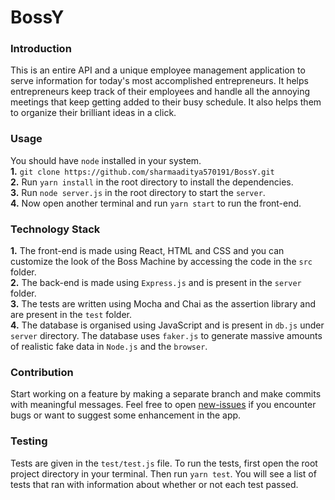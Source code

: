 # BossY  
### Introduction
This is an entire API and a unique employee management application to serve information for today's most accomplished entrepreneurs. It helps entrepreneurs keep track of their employees and handle all the annoying meetings that keep getting added to their busy schedule. It also helps them to organize their brilliant ideas in a click.  
### Usage  
You should have `node` installed in your system.  
**1.** `git clone https://github.com/sharmaaditya570191/BossY.git`  
**2.** Run `yarn install` in the root directory to install the dependencies.  
**3.** Run `node server.js` in the root directory to start the `server`.  
**4.** Now open another terminal and run `yarn start` to run the front-end.
### Technology Stack  
**1.** The front-end is made using React, HTML and CSS and you can customize the look of the Boss Machine by accessing the code in the `src` folder.  
**2.** The back-end is made using `Express.js` and is present in the `server` folder.  
**3.** The tests are written using Mocha and Chai as the assertion library and are present in the `test` folder.    
**4.** The database is organised using JavaScript and is present in `db.js` under `server` directory. The database uses `faker.js` to generate massive amounts of realistic fake data in `Node.js` and the `browser`.
### Contribution  
Start working on a feature by making a separate branch and make commits with meaningful messages. Feel free to open [new-issues](https://github.com/sharmaaditya570191/BossY/issues/new) if you encounter bugs or want to suggest some enhancement in the app.  
### Testing  
Tests are given in the `test/test.js` file. To run the tests, first open the root project directory in your terminal. Then run `yarn test`. You will see a list of tests that ran with information about whether or not each test passed. 

